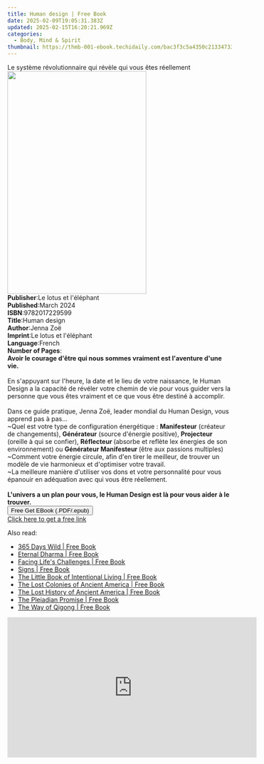 ```yaml
---
title: Human design | Free Book
date: 2025-02-09T19:05:31.383Z
updated: 2025-02-15T16:20:21.969Z
categories:
  - Body, Mind & Spirit
thumbnail: https://thmb-001-ebook.techidaily.com/bac3f3c5a4350c2133473357826c2c96adbf82847618c9f6fcf621378673833b.jpg
---
```

<main id="book-container">
  <div class="flex flex-col">
    <div class="book-brief flex-1 py-6 px-4 sm:p-6 md:py-10 md:px-8">
      <!-- brief-->
      <div class="book-brief-main">
        Le système révolutionnaire qui révèle qui vous êtes réellement
      </div>
    </div>
    <div
      class="book-meta-info flex-1 grid gap-4 col-start-1 col-end-3 row-start-1 sm:mb-6 sm:grid-cols-4 lg:gap-6 lg:col-start-2 lg:row-end-6 lg:row-span-6 lg:mb-0"
    >
      <div
        class="book-meta-info-left place-content-center mt-4 p-4 text-sm leading-6 col-start-2 col-span-2 dark:text-slate-400"
      >
        <img
          class="w-full h-500 object-cover rounded-lg sm:h-255 sm:col-span-2 lg:col-span-full"
          src="https://img-001-ebook.techidaily.com/8e9ef35dfd0ca76fb497c34d0add917bbd4c427d6aee28f3d2287f6cc0f26c85.jpg"
          alt=""
          width="312"
          height="500"
        />
      </div>
      <div
        class="book-meta-info-right mt-2 col-start-1 row-start-2 col-span-3 self-center"
      >
        <!-- meta data  -->
        <div class="flex flex-col px-4 md:px-8">
          <div class="flex-1">
            <strong>Publisher</strong>:<span class="px-2"
              >Le lotus et l&#39;éléphant</span
            >
          </div>
          <div class="flex-1">
            <strong>Published</strong>:<span class="px-2">March 2024</span>
          </div>
          <div class="flex-1">
            <strong>ISBN</strong>:<span class="px-2">9782017229599</span>
          </div>
          <div class="flex-1">
            <strong>Title</strong>:<span class="px-2">Human design</span>
          </div>
          <div class="flex-1">
            <strong>Author</strong>:<span class="px-2">Jenna Zoë</span>
          </div>
          <div class="flex-1">
            <strong>Imprint</strong>:<span class="px-2"
              >Le lotus et l&#39;éléphant</span
            >
          </div>
          <div class="flex-1">
            <strong>Language</strong>:<span class="px-2">French</span>
          </div>
          <div class="flex-1">
            <strong>Number of Pages</strong>:<span class="px-2"></span>
          </div>
        </div>
      </div>
    </div>
    <div class="book-description flex-1 py-6 px-4 sm:p-6 md:py-10 md:px-8">
      <div class="book-description-main">
        <div accordion-content="" id="description">
          <b
            >Avoir le courage d'être qui nous sommes vraiment est l'aventure
            d'une vie.</b
          ><br /><br />En s'appuyant sur l'heure, la date et le lieu de votre
          naissance, le Human Design a la capacité de révéler votre chemin de
          vie pour vous guider vers la personne que vous êtes vraiment et ce que
          vous être destiné à accomplir.<br /><br />Dans ce guide pratique,
          Jenna Zoë, leader mondial du Human Design, vous apprend pas à
          pas...<br />~Quel est votre type de configuration énergétique :
          <strong>Manifesteur</strong> (créateur de changements),
          <strong>Générateur</strong> (source d'énergie positive),
          <strong>Projecteur </strong>(oreille à qui se confier),
          <strong>Réflecteur </strong>(absorbe et reflète lex énergies de son
          environnement) ou <strong>Générateur Manifesteur </strong>(être aux
          passions multiples)<br />~Comment votre énergie circule, afin d'en
          tirer le meilleur, de trouver un modèle de vie harmonieux et
          d'optimiser votre travail.<br />~La meilleure manière d'utiliser vos
          dons et votre personnalité pour vous épanouir en adéquation avec qui
          vous être réellement.<br /><br /><strong
            >L'univers a un plan pour vous, le Human Design est là pour vous
            aider à le trouver.</strong
          >
        </div>
        <div class="accordion-fader"></div>
      </div>
    </div>
    <div class="book-excerpts flex-1 py-6 px-4 sm:p-6 md:py-10 md:px-8"></div>
    <div
      class="book-about-author flex-1 py-6 px-4 sm:p-6 md:py-10 md:px-8"
    ></div>
    <div class="book-free-get flex-1 py-6 px-4 sm:p-6 md:py-10 md:px-8">
      <button
        id="btn-free-get"
        class="bg-blue-500 hover:bg-blue-700 text-white font-bold py-2 px-4 rounded"
      >
        Free Get EBook (.PDF/.epub)
      </button>
      <div id="countdown-display" class="px-2 text-lg mt-2"></div>
      <a
        id="free-link"
        class="hidden bg-blue-500 hover:bg-blue-700 text-white font-bold py-2 px-4 rounded"
        href="https://www.ebooks.com/en-us/book/211257369/human-design/jenna-zo/"
        target="_blank"
        >Click here to get a free link</a
      >
    </div>
    <script>
      let countdownTime = 0;
      let countdownInterval = null;
      document
        .getElementById('btn-free-get')
        .addEventListener('click', startCountdown);
      function startCountdown() {
        countdownTime = new Date().getTime() + 60000 * 3;
        countdownInterval = setInterval(updateCountdown, 1000);
        document.getElementById('btn-free-get').disabled = true;
        document
          .getElementById('btn-free-get')
          .classList.add('bg-gray-500', 'cursor-not-allowed');
      }
      function updateCountdown() {
        let currentTime = new Date().getTime();
        let timeLeft = countdownTime - currentTime;
        let secondsLeft = Math.floor(timeLeft / 1000);
        document.getElementById('countdown-display').innerHTML =
          `Remaining time: ${secondsLeft} seconds.`;
        if (secondsLeft <= 0) {
          clearInterval(countdownInterval);
          document.getElementById('btn-free-get').classList.add('hidden');
          document.getElementById('free-link').classList.remove('hidden');
          document.getElementById('countdown-display').innerHTML = '';
        }
      }
    </script>
  </div>
</main>

<ins class="adsbygoogle"
      style="display:block"
      data-ad-client="ca-pub-7571918770474297"
      data-ad-slot="8358498916"
      data-ad-format="auto"
      data-full-width-responsive="true"></ins>
    

<span class="atpl-alsoreadstyle">Also read:</span>
<div><ul>
<li><a href="https://novels-ebooks.techidaily.com/209516795-9780008292430-365-days-wild/"><u>365 Days Wild | Free Book</u></a></li>
<li><a href="https://novels-ebooks.techidaily.com/209516540-9781632659613-eternal-dharma/"><u>Eternal Dharma | Free Book</u></a></li>
<li><a href="https://novels-ebooks.techidaily.com/209515671-9781401933418-facing-lifes-challenges/"><u>Facing Life's Challenges | Free Book</u></a></li>
<li><a href="https://novels-ebooks.techidaily.com/209515647-9780399591600-signs/"><u>Signs | Free Book</u></a></li>
<li><a href="https://novels-ebooks.techidaily.com/209518499-9781856754101-the-little-book-of-intentional-living/"><u>The Little Book of Intentional Living | Free Book</u></a></li>
<li><a href="https://novels-ebooks.techidaily.com/209516720-9781601635143-the-lost-colonies-of-ancient-america/"><u>The Lost Colonies of Ancient America | Free Book</u></a></li>
<li><a href="https://novels-ebooks.techidaily.com/209516543-9781632659330-the-lost-history-of-ancient-america/"><u>The Lost History of Ancient America | Free Book</u></a></li>
<li><a href="https://novels-ebooks.techidaily.com/209516541-9781632659576-the-pleiadian-promise/"><u>The Pleiadian Promise | Free Book</u></a></li>
<li><a href="https://novels-ebooks.techidaily.com/209518542-9781984800428-the-way-of-qigong/"><u>The Way of Qigong | Free Book</u></a></li>
</ul></div>

<!-- affiliate ads begin -->
<iframe width="560" height="315" src="https://www.youtube.com/embed/n-66V-LRK3Y?si=fNeB2pXCePeQli6E" title="YouTube video player" frameborder="0" allow="accelerometer; autoplay; clipboard-write; encrypted-media; gyroscope; picture-in-picture; web-share" referrerpolicy="strict-origin-when-cross-origin" allowfullscreen></iframe>
<!-- affiliate ads end -->

